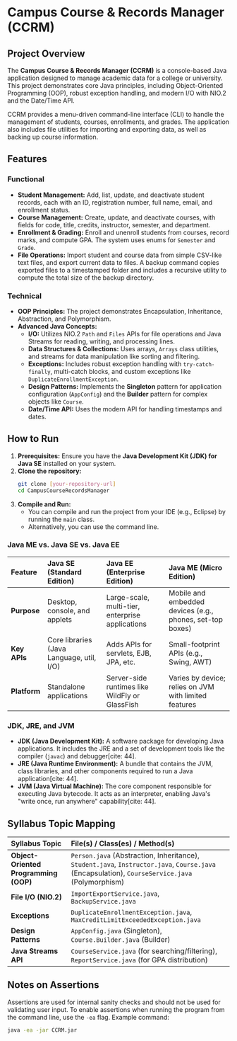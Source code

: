 # Campus Course & Records Manager (CCRM)

## Project Overview

The **Campus Course & Records Manager (CCRM)** is a console-based Java application designed to manage academic data for a college or university. This project demonstrates core Java principles, including Object-Oriented Programming (OOP), robust exception handling, and modern I/O with NIO.2 and the Date/Time API.

CCRM provides a menu-driven command-line interface (CLI) to handle the management of students, courses, enrollments, and grades. The application also includes file utilities for importing and exporting data, as well as backing up course information.

## Features

### Functional
* **Student Management:** Add, list, update, and deactivate student records, each with an ID, registration number, full name, email, and enrollment status.
* **Course Management:** Create, update, and deactivate courses, with fields for code, title, credits, instructor, semester, and department.
* **Enrollment & Grading:** Enroll and unenroll students from courses, record marks, and compute GPA. The system uses enums for `Semester` and `Grade`.
* **File Operations:** Import student and course data from simple CSV-like text files, and export current data to files. A backup command copies exported files to a timestamped folder and includes a recursive utility to compute the total size of the backup directory.

### Technical
* **OOP Principles:** The project demonstrates Encapsulation, Inheritance, Abstraction, and Polymorphism.
* **Advanced Java Concepts:**
    * **I/O:** Utilizes NIO.2 `Path` and `Files` APIs for file operations and Java Streams for reading, writing, and processing lines.
    * **Data Structures & Collections:** Uses arrays, `Arrays` class utilities, and streams for data manipulation like sorting and filtering.
    * **Exceptions:** Includes robust exception handling with `try-catch-finally`, multi-catch blocks, and custom exceptions like `DuplicateEnrollmentException`.
    * **Design Patterns:** Implements the **Singleton** pattern for application configuration (`AppConfig`) and the **Builder** pattern for complex objects like `Course`.
    * **Date/Time API:** Uses the modern API for handling timestamps and dates.

## How to Run

1.  **Prerequisites:** Ensure you have the **Java Development Kit (JDK) for Java SE** installed on your system.
2.  **Clone the repository:**
    ```bash
    git clone [your-repository-url]
    cd CampusCourseRecordsManager
    ```
3.  **Compile and Run:**
    * You can compile and run the project from your IDE (e.g., Eclipse) by running the `main` class.
    * Alternatively, you can use the command line.


### Java ME vs. Java SE vs. Java EE
| Feature | Java SE (Standard Edition) | Java EE (Enterprise Edition) | Java ME (Micro Edition) |
| :--- | :--- | :--- | :--- |
| **Purpose** | Desktop, console, and applets  | Large-scale, multi-tier, enterprise applications  | Mobile and embedded devices (e.g., phones, set-top boxes)  |
| **Key APIs** | Core libraries (Java Language, util, I/O)  | Adds APIs for servlets, EJB, JPA, etc.  | Small-footprint APIs (e.g., Swing, AWT) |
| **Platform** | Standalone applications  | Server-side runtimes like WildFly or GlassFish  | Varies by device; relies on JVM with limited features |

### JDK, JRE, and JVM
* **JDK (Java Development Kit):** A software package for developing Java applications. It includes the JRE and a set of development tools like the compiler (`javac`) and debugger[cite: 44].
* **JRE (Java Runtime Environment):** A bundle that contains the JVM, class libraries, and other components required to run a Java application[cite: 44].
* **JVM (Java Virtual Machine):** The core component responsible for executing Java bytecode. It acts as an interpreter, enabling Java's "write once, run anywhere" capability[cite: 44].

## Syllabus Topic Mapping

| Syllabus Topic | File(s) / Class(es) / Method(s) |
| :--- | :--- |
| **Object-Oriented Programming (OOP)** | `Person.java` (Abstraction, Inheritance), `Student.java`, `Instructor.java`, `Course.java` (Encapsulation), `CourseService.java` (Polymorphism) |
| **File I/O (NIO.2)** | `ImportExportService.java`, `BackupService.java` |
| **Exceptions** | `DuplicateEnrollmentException.java`, `MaxCreditLimitExceededException.java` |
| **Design Patterns** | `AppConfig.java` (Singleton), `Course.Builder.java` (Builder) |
| **Java Streams API** | `CourseService.java` (for searching/filtering), `ReportService.java` (for GPA distribution) |

## Notes on Assertions
Assertions are used for internal sanity checks and should not be used for validating user input. To enable assertions when running the program from the command line, use the `-ea` flag.
Example command:
```bash
java -ea -jar CCRM.jar